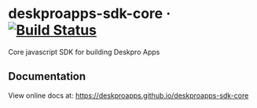 # deskproapps-sdk-core &middot; [![Build Status](https://travis-ci.org/DeskproApps/deskproapps-sdk-core.svg?branch=master)](https://travis-ci.org/DeskproApps/deskproapps-sdk-core)

Core javascript SDK for building Deskpro Apps

## Documentation

 View online docs at: https://deskproapps.github.io/deskproapps-sdk-core